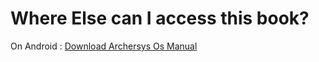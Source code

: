 # Where Else  can I access this book?

On Android :
[Download Archersys Os Manual](https://github.com/ArcherSys/Manual/releases/download/1.2/ArcherSysOSManual.apk)